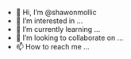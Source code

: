 - 👋 Hi, I’m @shawonmollic
- 👀 I’m interested in ...
- 🌱 I’m currently learning ...
- 💞️ I’m looking to collaborate on ...
- 📫 How to reach me ...

<!---
shawonmollic/shawonmollic is a ✨ special ✨ repository because its `README.md` (this file) appears on your GitHub profile.
You can click the Preview link to take a look at your changes.
--->
